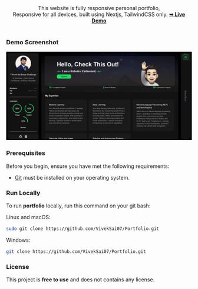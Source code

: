 <div align="center">
  This website is fully responsive personal portfolio, <br />Responsive for all devices, built using Nextjs, TailwindCSS only.
  <a href="https://vivek-portfolio-mocha.vercel.app/"><strong>➥ Live Demo</strong></a>
</div>

<br />

### Demo Screenshot

![Vivek Portfolio Desktop Demo](./public/readme-images/portfolio.png "Desktop Demo")

### Prerequisites

Before you begin, ensure you have met the following requirements:

- [Git](https://git-scm.com/downloads "Download Git") must be installed on your operating system.

### Run Locally

To run **portfolio** locally, run this command on your git bash:

Linux and macOS:

```bash
sudo git clone https://github.com/VivekSai07/Portfolio.git
```

Windows:

```bash
git clone https://github.com/VivekSai07/Portfolio.git
```

### License

This project is **free to use** and does not contains any license.
